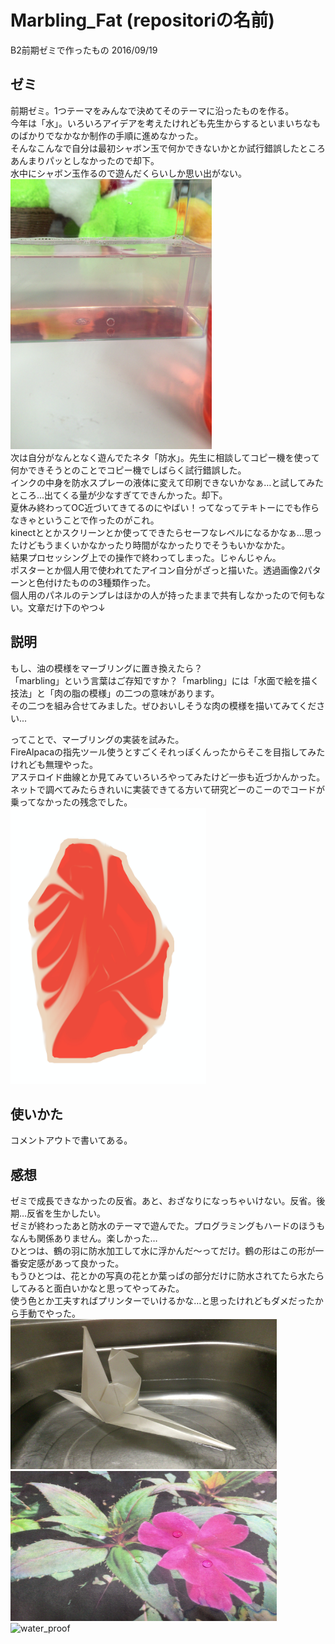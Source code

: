# Marbling_Fat (repositoriの名前)
B2前期ゼミで作ったもの 2016/09/19  

## ゼミ
前期ゼミ。1つテーマをみんなで決めてそのテーマに沿ったものを作る。  
今年は「水」。いろいろアイデアを考えたけれども先生からするといまいちなものばかりでなかなか制作の手順に進めなかった。  
そんなこんなで自分は最初シャボン玉で何かできないかとか試行錯誤したところあんまりパッとしなかったので却下。  
水中にシャボン玉作るので遊んだくらいしか思い出がない。<img src="https://github.com/wmrn/Marbling_Fat/blob/master/data/water_bubble.jpg" title="water_bubble" width="322" height="432" />  
次は自分がなんとなく遊んでたネタ「防水」。先生に相談してコピー機を使って何かできそうとのことでコピー機でしばらく試行錯誤した。  
インクの中身を防水スプレーの液体に変えて印刷できないかなぁ…と試してみたところ…出てくる量が少なすぎてできんかった。却下。  
夏休み終わってOC近づいてきてるのにやばい！ってなってテキトーにでも作らなきゃということで作ったのがこれ。  
kinectととかスクリーンとか使ってできたらセーフなレベルになるかなぁ…思ったけどもうまくいかなかったり時間がなかったりでそうもいかなかた。  
結果プロセッシング上での操作で終わってしまった。じゃんじゃん。  
ポスターとか個人用で使われてたアイコン自分がざっと描いた。透過画像2パターンと色付けたものの3種類作った。  
個人用のパネルのテンプレはほかの人が持ったままで共有しなかったので何もない。文章だけ下のやつ↓  

## 説明
  
もし、油の模様をマーブリングに置き換えたら？  
「marbling」という言葉はご存知ですか？「marbling」には「水面で絵を描く技法」と「肉の脂の模様」の二つの意味があります。  
その二つを組み合せてみました。ぜひおいしそうな肉の模様を描いてみてください...  
  
ってことで、マーブリングの実装を試みた。  
FireAlpacaの指先ツール使うとすごくそれっぽくんったからそこを目指してみたけれども無理やった。  
アステロイド曲線とか見てみていろいろやってみたけど一歩も近づかんかった。  
ネットで調べてみたらきれいに実装できてる方いて研究どーのこーのでコードが乗ってなかったの残念でした。  
<img src="https://github.com/wmrn/Marbling_Fat/blob/master/data/meat_image.jpg" title="meat_image" width="313" height="442" />  


## 使いかた
コメントアウトで書いてある。  

## 感想
ゼミで成長できなかったの反省。あと、おざなりになっちゃいけない。反省。後期…反省を生かしたい。  
ゼミが終わったあと防水のテーマで遊んでた。プログラミングもハードのほうもなんも関係ありません。楽しかった…  
ひとつは、鶴の羽に防水加工して水に浮かんだ～ってだけ。鶴の形はこの形が一番安定感があって良かった。  
もうひとつは、花とかの写真の花とか葉っぱの部分だけに防水されてたら水たらしてみると面白いかなと思ってやってみた。  
使う色とか工夫すればプリンターでいけるかな…と思ったけれどもダメだったから手動でやった。  
<img src="https://github.com/wmrn/Marbling_Fat/blob/master/data/fly_crane.jpg" title="water_bubble" width="426" height="240" />  
<img src="https://github.com/wmrn/Marbling_Fat/blob/master/data/water_proof_image.jpg" title="water_proof_image" width="426" height="240"/><img src="https://github.com/wmrn/Marbling_Fat/blob/master/data/water_proof.gif" title="water_proof">  
